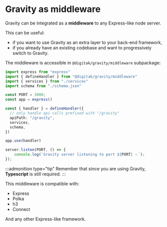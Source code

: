# Gravity as middleware

Gravity can be integrated as a **middleware** to any Express-like node server.

This can be useful:

- if you want to use Gravity as an extra layer to your back-end framework,
- if you already have an existing codebase and want to progressively switch to Gravity.

The middleware is accessible in `@digitak/gravity/middleware` subpackage:

```ts
import express from "express"
import { defineHandler } from "@digitak/gravity/middleware"
import { services } from "./services"
import schema from "./schema.json"

const PORT = 3000;
const app = express()

const { handler } = defineHandler({
  // only handle api calls prefixed with "/gravity"
  apiPath: "/gravity",
  services,
  schema,
})

app.use(handler)

server.listen(PORT, () => {
	console.log(`Gravity server listening to port ${PORT} ✨`);
});
```

:::admonition type="tip"
Remember that since you are using Gravity, **Typescript** is still required.
:::

This middleware is compatible with:

- Express
- Polka
- h3
- Connect

And any other Express-like framework.
